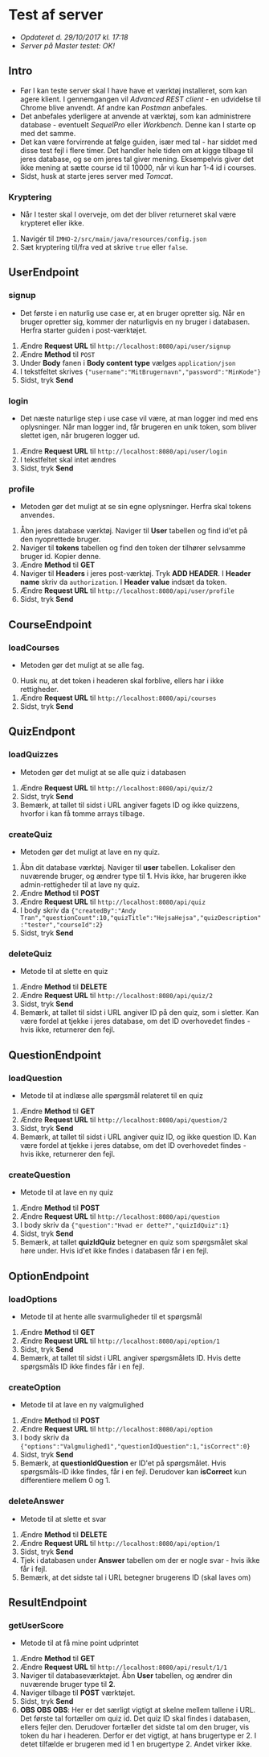 # Test af server
- *Opdateret d. 29/10/2017 kl. 17:18*
- *Server på Master testet: OK!*

## Intro
- Før I kan teste server skal I have have et værktøj installeret, som kan agere klient. I gennemgangen vil *Advanced REST client* - en udvidelse til Chrome blive anvendt. Af andre kan *Postman* anbefales. 
- Det anbefales yderligere at anvende at værktøj, som kan administrere database - eventuelt *SequelPro* eller *Workbench*. Denne kan I starte op med det samme. 
- Det kan være forvirrende at følge guiden, især med tal - har siddet med disse test fejl i flere timer. Det handler hele tiden om at kigge tilbage til jeres database, og se om jeres tal giver mening. Eksempelvis giver det ikke mening at sætte course id til 10000, når vi kun har 1-4 id i courses. 
- Sidst, husk at starte jeres server med *Tomcat*. 

### Kryptering 
- Når I tester skal I overveje, om det der bliver returneret skal være krypteret eller ikke.
1. Navigér til `IMHO-2/src/main/java/resources/config.json`
2. Sæt kryptering til/fra ved at skrive `true` eller `false`. 

## UserEndpoint
### signup
- Det første i en naturlig use case er, at en bruger opretter sig. Når en bruger opretter sig, kommer der naturligvis en ny bruger i databasen. Herfra starter guiden i post-værktøjet.
1. Ændre **Request URL** til `http://localhost:8080/api/user/signup`
2. Ændre **Method** til `POST`
3. Under **Body** fanen i **Body content type** vælges `application/json`
4. I tekstfeltet skrives `{"username":"MitBrugernavn","password":"MinKode"}`
5. Sidst, tryk **Send**

### login
- Det næste naturlige step i use case vil være, at man logger ind med ens oplysninger. Når man logger ind, får brugeren en unik token, som bliver slettet igen, når brugeren logger ud. 
1. Ændre **Request URL** til `http://localhost:8080/api/user/login`
2. I tekstfeltet skal intet ændres
3. Sidst, tryk **Send**

### profile
- Metoden gør det muligt at se sin egne oplysninger. Herfra skal tokens anvendes. 
1. Åbn jeres database værktøj. Naviger til **User** tabellen og find id'et på den nyoprettede bruger. 
2. Naviger til **tokens** tabellen og find den token der tilhører selvsamme bruger id. Kopier denne. 
3. Ændre **Method** til **GET** 
4. Naviger til **Headers** i jeres post-værktøj. Tryk **ADD HEADER**. I **Header name** skriv da `authorization`. I **Header value** indsæt da token. 
5. Ændre **Request URL** til `http://localhost:8080/api/user/profile`
6. Sidst, tryk **Send**

## CourseEndpoint
### loadCourses
- Metoden gør det muligt at se alle fag. 
0. Husk nu, at det token i headeren skal forblive, ellers har i ikke rettigheder. 
1. Ændre **Request URL** til `http://localhost:8080/api/courses`
2. Sidst, tryk **Send**

## QuizEndpont
### loadQuizzes
- Metoden gør det muligt at se alle quiz i databasen 
1. Ændre **Request URL** til `http://localhost:8080/api/quiz/2`
2. Sidst, tryk **Send**
2. Bemærk, at tallet til sidst i URL angiver fagets ID og ikke quizzens, hvorfor i kan få tomme arrays tilbage. 

### createQuiz
- Metoden gør det muligt at lave en ny quiz. 
1. Åbn dit database værktøj. Naviger til **user** tabellen. Lokaliser den nuværende bruger, og ændrer type til **1**. Hvis ikke, har brugeren ikke admin-rettigheder til at lave ny quiz.
2. Ændre **Method** til **POST** 
3. Ændre **Request URL** til `http://localhost:8080/api/quiz`
4. I body skriv da `{"createdBy":"Andy Tran","questionCount":10,"quizTitle":"HejsaHejsa","quizDescription":"tester","courseId":2}`
5. Sidst, tryk **Send**

### deleteQuiz
- Metode til at slette en quiz
1. Ændre **Method** til **DELETE**
2. Ændre **Request URL** til `http://localhost:8080/api/quiz/2`
3. Sidst, tryk **Send**
3. Bemærk, at tallet til sidst i URL angiver ID på den quiz, som i sletter. Kan være fordel at tjekke i jeres database, om det ID overhovedet findes - hvis ikke, returnerer den fejl. 

## QuestionEndpoint
### loadQuestion
- Metode til at indlæse alle spørgsmål relateret til en quiz
1. Ændre **Method** til **GET**
2. Ændre **Request URL** til `http://localhost:8080/api/question/2`
3. Sidst, tryk **Send**
3. Bemærk, at tallet til sidst i URL angiver quiz ID, og ikke question ID. Kan være fordel at tjekke i jeres databse, om det ID overhovedet findes - hvis ikke, returnerer den fejl. 

### createQuestion
- Metode til at lave en ny quiz
1. Ændre **Method** til **POST**
2. Ændre **Request URL** til `http://localhost:8080/api/question`
3. I body skriv da `{"question":"Hvad er dette?","quizIdQuiz":1}`
4. Sidst, tryk **Send**
4. Bemærk, at tallet **quizIdQuiz** betegner en quiz som spørgsmålet skal høre under. Hvis id'et ikke findes i databasen får i en fejl. 

## OptionEndpoint
### loadOptions
- Metode til at hente alle svarmuligheder til et spørgsmål
1. Ændre **Method** til **GET**
2. Ændre **Request URL** til `http://localhost:8080/api/option/1`
3. Sidst, tryk **Send**
4. Bemærk, at tallet til sidst i URL angiver spørgsmålets ID. Hvis dette spørgsmåls ID ikke findes får i en fejl. 

### createOption
- Metode til at lave en ny valgmulighed
1. Ændre **Method** til **POST**
2. Ændre **Request URL** til `http://localhost:8080/api/option`
3. I body skriv da `{"options":"Valgmulighed1","questionIdQuestion":1,"isCorrect":0}`
4. Sidst, tryk **Send**
4. Bemærk, at **questionIdQuestion** er ID'et på spørgsmålet. Hvis spørgsmåls-ID ikke findes, får i en fejl. Derudover kan **isCorrect** kun differentiere mellem 0 og 1. 

### deleteAnswer
- Metode til at slette et svar
1. Ændre **Method** til **DELETE**
2. Ændre **Request URL** til `http://localhost:8080/api/option/1`
3. Sidst, tryk **Send**
3. Tjek i databasen under **Answer** tabellen om der er nogle svar - hvis ikke får i fejl. 
4. Bemærk, at det sidste tal i URL betegner brugerens ID (skal laves om)

## ResultEndpoint
### getUserScore
- Metode til at få mine point udprintet
1. Ændre **Method** til **GET**
2. Ændre **Request URL** til `http://localhost:8080/api/result/1/1`
3. Naviger til databaseværktøjet. Åbn **User** tabellen, og ændrer din nuværende bruger type til **2**. 
4. Naviger tilbage til **POST** værktøjet. 
5. Sidst, tryk **Send**
5. **OBS OBS OBS**: Her er det særligt vigtigt at skelne mellem tallene i URL. Det første tal fortæller om quiz id. Det quiz ID skal findes i databasen, ellers fejler den. Derudover fortæller det sidste tal om den bruger, vis token du har i headeren. Derfor er det vigtigt, at hans brugertype er 2. I detet tilfælde er brugeren med id 1 en brugertype 2. Andet virker ikke. 



